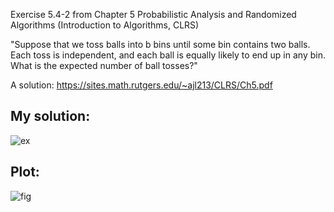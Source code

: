 Exercise 5.4-2 from Chapter 5 Probabilistic Analysis and Randomized Algorithms (Introduction to Algorithms, CLRS)

"Suppose that we toss balls into b bins until some bin contains two balls. Each toss is independent, and each ball is equally likely to end up in any bin. What is the expected number of ball tosses?"

A solution: https://sites.math.rutgers.edu/~ajl213/CLRS/Ch5.pdf

## My solution: 

![ex](https://user-images.githubusercontent.com/62892813/124136340-fe2f8f00-da84-11eb-8c48-42a8fce9a433.JPG)

## Plot: 

![fig](https://user-images.githubusercontent.com/62892813/124136367-025bac80-da85-11eb-95f4-e158252f88e4.png)
